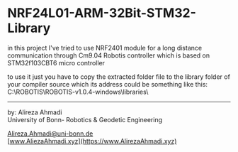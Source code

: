 # NRF24L01-ARM-32Bit-STM32-Library
in this project I've tried to use NRF2401 module for a long distance communication through Cm9.04 Robotis controller which is based on STM32f103CBT6 micro controller

to use it just you have to copy the extracted folder file to the library folder of your compiler source which its address could be something like this: C:\ROBOTIS\ROBOTIS-v1.0.4-windows\libraries\

--- 
 by: Alireza Ahmadi                                     
 University of Bonn- Robotics & Geodetic Engineering
 
 Alireza.Ahmadi@uni-bonn.de                             
 [www.AliezaAhmadi.xyz](https://www.AlirezaAhmadi.xyz)